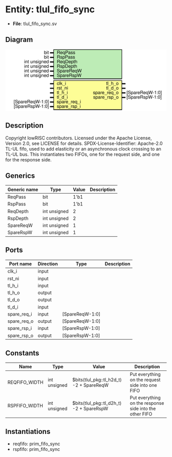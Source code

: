 # Entity: tlul_fifo_sync

- **File**: tlul_fifo_sync.sv
## Diagram

![Diagram](tlul_fifo_sync.svg "Diagram")
## Description

Copyright lowRISC contributors.
 Licensed under the Apache License, Version 2.0, see LICENSE for details.
 SPDX-License-Identifier: Apache-2.0
 TL-UL fifo, used to add elasticity or an asynchronous clock crossing
 to an TL-UL bus.  This instantiates two FIFOs, one for the request side,
 and one for the response side.
 
## Generics

| Generic name | Type         | Value | Description |
| ------------ | ------------ | ----- | ----------- |
| ReqPass      | bit          | 1'b1  |             |
| RspPass      | bit          | 1'b1  |             |
| ReqDepth     | int unsigned | 2     |             |
| RspDepth     | int unsigned | 2     |             |
| SpareReqW    | int unsigned | 1     |             |
| SpareRspW    | int unsigned | 1     |             |
## Ports

| Port name   | Direction | Type            | Description |
| ----------- | --------- | --------------- | ----------- |
| clk_i       | input     |                 |             |
| rst_ni      | input     |                 |             |
| tl_h_i      | input     |                 |             |
| tl_h_o      | output    |                 |             |
| tl_d_o      | output    |                 |             |
| tl_d_i      | input     |                 |             |
| spare_req_i | input     | [SpareReqW-1:0] |             |
| spare_req_o | output    | [SpareReqW-1:0] |             |
| spare_rsp_i | input     | [SpareRspW-1:0] |             |
| spare_rsp_o | output    | [SpareRspW-1:0] |             |
## Constants

| Name          | Type         | Value                                    | Description                                              |
| ------------- | ------------ | ---------------------------------------- | -------------------------------------------------------- |
| REQFIFO_WIDTH | int unsigned | $bits(tlul_pkg::tl_h2d_t) -2 + SpareReqW | Put everything on the request side into one FIFO         |
| RSPFIFO_WIDTH | int unsigned | $bits(tlul_pkg::tl_d2h_t) -2 + SpareRspW | Put everything on the response side into the other FIFO  |
## Instantiations

- reqfifo: prim_fifo_sync
- rspfifo: prim_fifo_sync
